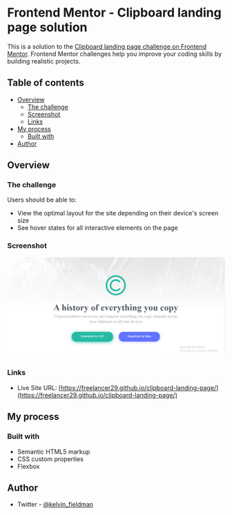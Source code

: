 # Frontend Mentor - Clipboard landing page solution

This is a solution to the [Clipboard landing page challenge on Frontend Mentor](https://www.frontendmentor.io/challenges/clipboard-landing-page-5cc9bccd6c4c91111378ecb9). Frontend Mentor challenges help you improve your coding skills by building realistic projects. 

## Table of contents

- [Overview](#overview)
  - [The challenge](#the-challenge)
  - [Screenshot](#screenshot)
  - [Links](#links)
- [My process](#my-process)
  - [Built with](#built-with)
- [Author](#author)


## Overview

### The challenge

Users should be able to:

- View the optimal layout for the site depending on their device's screen size
- See hover states for all interactive elements on the page

### Screenshot

![](./images/clipboard.png)

### Links

- Live Site URL: [https://freelancer29.github.io/clipboard-landing-page/](https://freelancer29.github.io/clipboard-landing-page/)

## My process

### Built with

- Semantic HTML5 markup
- CSS custom properties
- Flexbox

## Author

- Twitter - [@kelvin_fieldman](https://www.twitter.com/kelvin_fieldman)
